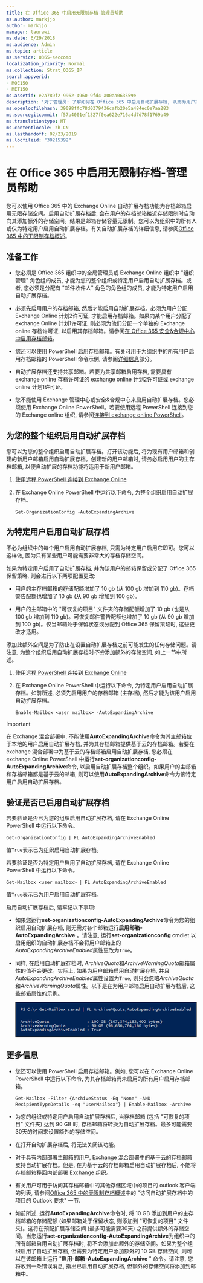 ```yaml
---
title: 在 Office 365 中启用无限制存档-管理员帮助
ms.author: markjjo
author: markjjo
manager: laurawi
ms.date: 6/29/2018
ms.audience: Admin
ms.topic: article
ms.service: O365-seccomp
localization_priority: Normal
ms.collection: Strat_O365_IP
search.appverid:
- MOE150
- MET150
ms.assetid: e2a789f2-9962-4960-9fd4-a00aa063559e
description: '对于管理员: 了解如何在 Office 365 中启用自动扩展存档, 从而为用户提供对其 Exchange Online 邮箱的无限制存储。您可以为整个组织或仅为特定用户启用自动扩展存档。'
ms.openlocfilehash: 39098ffc78d0379436cafb20e5a484ec0e7aa283
ms.sourcegitcommit: f57b4001ef1327f0ea622e716a4d7d78f1769b49
ms.translationtype: MT
ms.contentlocale: zh-CN
ms.lasthandoff: 02/23/2019
ms.locfileid: "30215392"
---
```

# <a name="enable-unlimited-archiving-in-office-365---admin-help"></a>在 Office 365 中启用无限制存档-管理员帮助

您可以使用 Office 365 中的 Exchange Online 自动扩展存档功能为存档邮箱启用无限存储空间。启用自动扩展存档后, 会在用户的存档邮箱接近存储限制时自动向其添加额外的存储空间。结果是邮箱存储容量无限制。您可以为组织中的所有人或仅为特定用户启用自动扩展存档。有关自动扩展存档的详细信息, 请参阅[Office 365 中的无限制存档概述](unlimited-archiving.md)。

## <a name="before-you-begin"></a>准备工作

- 您必须是 Office 365 组织中的全局管理员或 Exchange Online 组织中 "组织管理" 角色组的成员, 才能为您的整个组织或特定用户启用自动扩展存档。或者, 您必须是分配有 "邮件收件人" 角色的角色组的成员, 才能为特定用户启用自动扩展存档。
    
- 必须先启用用户的存档邮箱, 然后才能启用自动扩展存档。必须为用户分配 Exchange Online 计划2许可证, 才能启用存档邮箱。如果向某个用户分配了 exchange Online 计划1许可证, 则必须为他们分配一个单独的 Exchange online 存档许可证, 以启用其存档邮箱。请参阅[在 Office 365 安全&amp;合规中心中启用存档邮箱](enable-archive-mailboxes.md)。
    
- 您还可以使用 PowerShell 启用存档邮箱。有关可用于为组织中的所有用户启用存档邮箱的 PowerShell 命令示例, 请参阅[详细信息](#more-information)部分。 
    
- 自动扩展存档还支持共享邮箱。若要为共享邮箱启用存档, 需要具有 exchange online 存档许可证的 exchange online 计划2许可证或 exchange online 计划1许可证。
    
- 您不能使用 Exchange 管理中心或安全&amp;合规中心来启用自动扩展存档。您必须使用 Exchange Online PowerShell。若要使用远程 PowerShell 连接到您的 Exchange online 组织, 请参阅[连接到 exchange online PowerShell](https://go.microsoft.com/fwlink/p/?linkid=396554)。
    
  
## <a name="enable-auto-expanding-archiving-for-your-entire-organization"></a>为您的整个组织启用自动扩展存档

您可以为您的整个组织启用自动扩展存档。打开该功能后, 将为现有用户邮箱和创建的新用户邮箱启用自动扩展存档。创建新的用户邮箱时, 请务必启用用户的主存档邮箱, 以便自动扩展的存档功能将适用于新用户邮箱。
  
1. [使用远程 PowerShell 连接到 Exchange Online](https://go.microsoft.com/fwlink/p/?linkid=396554)
    
2. 在 Exchange Online PowerShell 中运行以下命令, 为整个组织启用自动扩展存档。

    ```
    Set-OrganizationConfig -AutoExpandingArchive
    ```
  
## <a name="enable-auto-expanding-archiving-for-specific-users"></a>为特定用户启用自动扩展存档

不必为组织中的每个用户启用自动扩展存档, 只需为特定用户启用它即可。您可以这样做, 因为只有某些用户可能需要非常大的存档存储空间。
  
如果为特定用户启用了自动扩展存档, 并为该用户的邮箱保留或分配了 Office 365 保留策略, 则会进行以下两项配置更改:
  
- 用户的主存档邮箱的存储配额增加了 10 gb (从 100 gb 增加到 110 gb)。存档警告配额也增加了 10 gb (从 90 gb 增加到 100 gb)。
    
- 用户的主邮箱中的 "可恢复的项目" 文件夹的存储配额增加了 10 gb (也是从 100 gb 增加到 110 gb)。可恢复邮件警告配额也增加了 10 gb (从 90 gb 增加到 100 gb)。仅当邮箱处于保留状态或分配到 Office 365 保留策略时, 这些更改才适用。
    
添加此额外空间是为了防止在设置自动扩展存档之前可能发生的任何存储问题。请注意, 为整个组织启用自动扩展存档时*不会*添加额外的存储空间, 如上一节中所述。 
  
1. [使用远程 PowerShell 连接到 Exchange Online](https://go.microsoft.com/fwlink/p/?linkid=396554)
    
2. 在 Exchange Online PowerShell 中运行以下命令, 为特定用户启用自动扩展存档。如前所述, 必须先启用用户的存档邮箱 (主存档), 然后才能为该用户启用自动扩展存档。
    
    ```
    Enable-Mailbox <user mailbox> -AutoExpandingArchive
    ```


> [!IMPORTANT]
> 在 Exchange 混合部署中, 不能使用**AutoExpandingArchive**命令为其主邮箱位于本地的用户启用自动扩展存档, 并为其存档邮箱提供基于云的存档邮箱。若要在 exchange 混合部署中为基于云的存档邮箱启用自动扩展存档, 您必须在 exchange Online PowerShell 中运行**set-organizationconfig-AutoExpandingArchive**命令, 以启用自动扩展存档整个组织。如果用户的主邮箱和存档邮箱都是基于云的邮箱, 则可以使用**AutoExpandingArchive**命令为该特定用户启用自动扩展存档。 
  
## <a name="verify-that-auto-expanding-archiving-is-enabled"></a>验证是否已启用自动扩展存档

若要验证是否已为您的组织启用自动扩展存档, 请在 Exchange Online PowerShell 中运行以下命令。

```
Get-OrganizationConfig | FL AutoExpandingArchiveEnabled
```

值`True`表示已为组织启用自动扩展存档。 
  
若要验证是否为特定用户启用了自动扩展存档, 请在 Exchange Online PowerShell 中运行以下命令。
  
```
Get-Mailbox <user mailbox> | FL AutoExpandingArchiveEnabled
```
值`True`表示已为用户启用自动扩展存档。 
  
启用自动扩展存档后, 请牢记以下事项:
  
- 如果您运行**set-organizationconfig-AutoExpandingArchive**命令为您的组织启用自动扩展存档, 则无需对各个邮箱运行**启用邮箱-AutoExpandingArchive** 。请注意, 运行**set-organizationconfig** cmdlet 以启用组织的自动扩展存档不会将用户邮箱上的*AutoExpandingArchiveEnabled*属性更改为`True`。
    
- 同样, 在启用自动扩展存档时, *ArchiveQuota*和*ArchiveWarningQuota*邮箱属性的值不会更改。实际上, 如果为用户邮箱启用自动扩展存档, 并且*AutoExpandingArchiveEnabled*属性设置为`True`, 则只会忽略*ArchiveQuota*和*ArchiveWarningQuota*属性。以下是在为用户邮箱启用自动扩展存档后, 这些邮箱属性的示例。 
    
    ![启用自动扩展存档后, ArchiveQuota 和 ArchiveWarningQuota 属性将被忽略](media/6a1c1b69-5c4c-4267-aac8-53577667f03e.png)

  
## <a name="more-information"></a>更多信息

- 您还可以使用 PowerShell 启用存档邮箱。例如, 您可以在 Exchange Online PowerShell 中运行以下命令, 为其存档邮箱尚未启用的所有用户启用存档邮箱。

    ```
    Get-Mailbox -Filter {ArchiveStatus -Eq "None" -AND RecipientTypeDetails -eq "UserMailbox"} | Enable-Mailbox -Archive
    ```

- 为您的组织或特定用户启用自动扩展存档后, 当存档邮箱 (包括 "可恢复的项目" 文件夹) 达到 90 GB 时, 存档邮箱将转换为自动扩展存档。最多可能需要30天的时间来设置额外的存储空间。
    
- 在打开自动扩展存档后, 将无法关闭该功能。
    
- 对于具有内部部署主邮箱的用户, Exchange 混合部署中的基于云的存档邮箱支持自动扩展存档。但是, 在为基于云的存档邮箱启用自动扩展存档后, 不能将存档邮箱移回内部部署 Exchange 组织。
    
- 有关用户可用于访问其存档邮箱中的其他存储区域中的项目的 outlook 客户端的列表, 请参阅[Office 365 中的无限制存档概述](unlimited-archiving.md#outlook-requirements-for-accessing-items-in-an-auto-expanded-archive)中的 "访问自动扩展存档中的项目的 Outlook 要求" 一节.
    
- 如前所述, 运行**AutoExpandingArchive**命令时, 将 10 GB 添加到用户的主存档邮箱的存储配额 (如果邮箱处于保留状态, 则添加到 "可恢复的项目" 文件夹)。这将在预配扩展存储空间 (最多可能需要30天) 之前提供额外的存储空间。当您运行**set-organizationconfig-AutoExpandingArchive**为组织中的所有邮箱启用自动扩展存档时, 将不会添加此额外的存储空间。如果为整个组织启用了自动扩展存档, 但需要为特定用户添加额外的 10 GB 存储空间, 则可以在该邮箱上运行 "**启用-邮箱-AutoExpandingArchive** " 命令。请注意, 您将收到一条错误消息, 指出已启用自动扩展存档, 但额外的存储空间将添加到邮箱中。 
